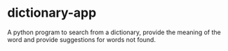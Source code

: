 # dictionary-app
A python program to search from a dictionary, provide the meaning of the word and provide suggestions for words not found.
